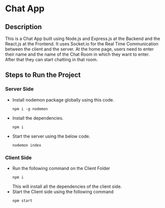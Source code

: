 # Chat App
## Description
This is a Chat App built using Node.js and Express.js at the Backend and the React.js at the Frontend. It uses Socket.io for the Real Time Communication between 
the client and the server. At the home page, users need to enter their name and the name of the Chat Room in which they want to enter. After that they can start chatting
in that room.
## Steps to Run the Project
### Server Side
- Install nodemon package globally using this code.
  ```
  npm i -g nodemon
  ```
- Install the dependencies.
  ```
  npm i 
  ```
- Start the server using the below code.
  ```
  nodemon index
  ```  
### Client Side
- Run the following command on the Client Folder
  ```
  npm i
  ```
  This will install all the dependencies of the client side. 
- Start the Client side using the following command
  ```
  npm start
  ```
